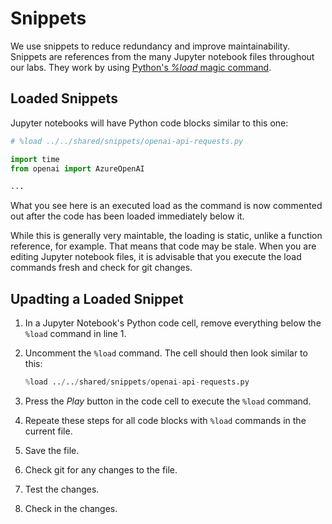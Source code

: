 # Snippets

We use snippets to reduce redundancy and improve maintainability. Snippets are references from the many Jupyter notebook files throughout our labs. They work by using [Python's _%load_ magic command](https://ipython.readthedocs.io/en/stable/interactive/magics.html#magic-load).

## Loaded Snippets

Jupyter notebooks will have Python code blocks similar to this one:

```python
# %load ../../shared/snippets/openai-api-requests.py

import time
from openai import AzureOpenAI

...
```

What you see here is an executed load as the command is now commented out after the code has been loaded immediately below it.

While this is generally very maintable, the loading is static, unlike a function reference, for example. That means that code may be stale. When you are editing Jupyter notebook files, it is advisable that you execute the load commands fresh and check for git changes.

## Upadting a Loaded Snippet

1. In a Jupyter Notebook's Python code cell, remove everything below the `%load` command in line 1.
1. Uncomment the `%load` command. The cell should then look similar to this:

    ```python
    %load ../../shared/snippets/openai-api-requests.py
    ```

1. Press the _Play_ button in the code cell to execute the `%load` command.
1. Repeate these steps for all code blocks with `%load` commands in the current file.
1. Save the file.
1. Check git for any changes to the file.
1. Test the changes.
1. Check in the changes.

